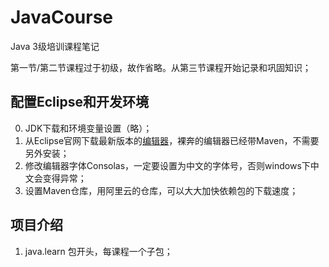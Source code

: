 # JavaCourse
Java 3级培训课程笔记

第一节/第二节课程过于初级，故作省略。从第三节课程开始记录和巩固知识；

## 配置Eclipse和开发环境
0. JDK下载和环境变量设置（略）；
1. 从Eclipse官网下载最新版本的[编辑器](http://www.eclipse.org/)，裸奔的编辑器已经带Maven，不需要另外安装；
2. 修改编辑器字体Consolas，一定要设置为中文的字体号，否则windows下中文会变得异常；
3. 设置Maven仓库，用阿里云的仓库，可以大大加快依赖包的下载速度；

## 项目介绍
1. java.learn 包开头，每课程一个子包；
